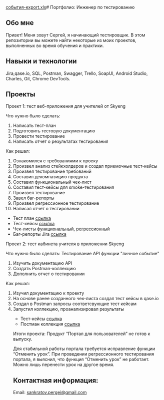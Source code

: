 [события-export.xls](https://github.com/SPank8/-/files/12039881/-export.xls)# Портфолио: Инженер по тестированию
## Обо мне
Привет! Меня зовут Сергей, я начинающий тестировщик.
В этом репозитории вы можете найти некоторые из моих проектов, выполненных во время обучения и практики.

## Навыки и технологии
Jira,qase.io, SQL, Postman, Swagger, Trello,
SoapUI, Android Studio, Charles, Git, Chrome DevTools.

## Проекты
Проект 1: тест веб-приложения для учителей от Skyeng

<p>Что нужно было сделать:</p>
<ol>
<li>Написать тест-план</li> 
<li>Подготовить тестовую документацию</li> 
<li>Провести тестирование</li> 
<li>Написать отчет о результатах тестирования</li> 
</ol>
<p>Как решал:</p>
<ol>
<li>Ознакомился с требованиями к проеку</li> 
<li>Произвел анализ стейкхолдеров и создал приемочные тест-кейсы</li> 
<li>Произвел тестирование требований</li> 
<li>Составил декомпазицию продукта</li> 
<li>Составил функциональный чек-лист</li> 
<li>Составил тест-кейсы для smoke-тестирования</li> 
<li>Произвел тестирование</li> 
<li>Завел баг-репорты</li> 
<li>Произвел регрессионное тестирование</li> 
 <li>Написал отчет о тестировании</li> 
</ol>

 - Тест план [ссылка](https://drive.google.com/file/d/1E5sxRVxwmnixZzUnwxOL3YjgPQkR1VC_/view?usp=sharing)
 - Тест-кейсы [ссылка](https://drive.google.com/file/d/1WdJ6T8QHBN4hV1dVu-0Mk2aC6CGmsjG9/view?usp=sharing)
 - Чек-листы [функциональный](https://docs.google.com/spreadsheets/d/1CjwE1lytycX-DmoVR4KJmvbVnRMazv5J/edit?usp=sharing&ouid=101741904213105894434&rtpof=true&sd=true), [регрессионный](https://docs.google.com/spreadsheets/d/1YmAC0ASDORjrHgzCMWNF8Yey6rOuzIBV/edit?usp=sharing&ouid=101741904213105894434&rtpof=true&sd=true) 
 - Баг-репорты Jira [ссылка](https://drive.google.com/file/d/1mF2a_UfuI3BdKm6aGYdPc3vBw6vm3cRF/view?usp=sharing)

Проект 2: тест кабинета учителя в приложении Skyeng

<p>Что нужно было сделать: Тестирование API функции "личное событие"
<ol>
<li>Изучить документацию API</li>
<li>Создать Postman-коллекцию</li>
<li>Дополнить отчет о тестировании</li>
</ol>

<p>Как решал:
<ol>
<li>Изучил документацию к проекту</li>
<li>На основе ранее созданного чек-листа создал тест кейсы в qase.io</li>
<li>Создал в Postman запросы соответсвующие тест кейсам</li>
<li>Запустил коллекцию, проанализировал результаты</li>

- Тест-кейсы [ссылка](https://drive.google.com/file/d/1WdJ6T8QHBN4hV1dVu-0Mk2aC6CGmsjG9/view?usp=sharing)
- Постман коллекция [ссылка](https://drive.google.com/file/d/1kASPo56b-6RXQl74BY__Ri9y7wrhmorh/view?usp=drive_link)

<p>Итоги проекта: Продукт “Портал для пользователей” не готов к выпуску.

Для стабильной работы портала требуется исправление функции “Отменить урок”. При проведении регрессионного тестирования портала, я выяснил, что функция “Отменить урок” не работает. Можно лишь перенести урок на другое время.


## Контактная информация:
Email: sankratov.pergei@gmail.com
